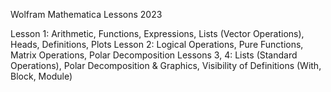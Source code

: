Wolfram Mathematica Lessons 2023

Lesson 1: Arithmetic, Functions, Expressions, Lists (Vector Operations), Heads, Definitions, Plots
Lesson 2: Logical Operations, Pure Functions, Matrix Operations, Polar Decomposition
Lessons 3, 4: Lists (Standard Operations), Polar Decomposition & Graphics, Visibility of Definitions (With, Block, Module)